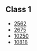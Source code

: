 ## Class 1

- [2562](https://github.com/KingGyeongHoo/algorithm-study/blob/main/Baekjoon/c1/2562.js)
- [2675](https://github.com/KingGyeongHoo/algorithm-study/blob/main/Baekjoon/c1/2675.js)
- [10250](https://github.com/KingGyeongHoo/algorithm-study/blob/main/Baekjoon/c1/10250.js)
- [10818](https://github.com/KingGyeongHoo/algorithm-study/blob/main/Baekjoon/c1/10818.js)
